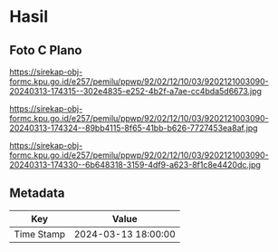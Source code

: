 # Hasil

## Foto C Plano

https://sirekap-obj-formc.kpu.go.id/e257/pemilu/ppwp/92/02/12/10/03/9202121003090-20240313-174315--302e4835-e252-4b2f-a7ae-cc4bda5d6673.jpg

https://sirekap-obj-formc.kpu.go.id/e257/pemilu/ppwp/92/02/12/10/03/9202121003090-20240313-174324--89bb4115-8f65-41bb-b626-7727453ea8af.jpg

https://sirekap-obj-formc.kpu.go.id/e257/pemilu/ppwp/92/02/12/10/03/9202121003090-20240313-174330--6b648318-3159-4df9-a623-8f1c8e4420dc.jpg


## Metadata

| Key        | Value               |
| ---------- | ------------------- |
| Time Stamp | 2024-03-13 18:00:00 |



